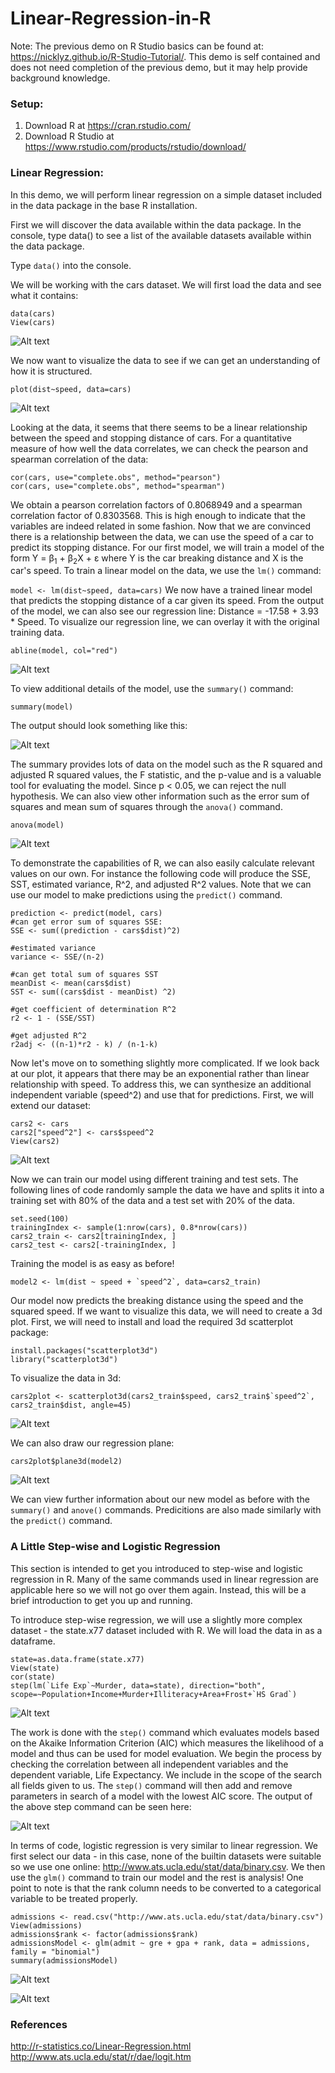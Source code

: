 # Linear-Regression-in-R

Note: The previous demo on R Studio basics can be found at: https://nicklyz.github.io/R-Studio-Tutorial/. This demo is self contained and does not need completion of the previous demo, but it may help provide background knowledge.


### Setup:

1. Download R at https://cran.rstudio.com/
2. Download R Studio at https://www.rstudio.com/products/rstudio/download/

### Linear Regression:
In this demo, we will perform linear regression on a simple dataset included in the data package in the base R installation.

First we will discover the data available within the data package. In the console, type data() to see a list of the available datasets available within the data package.

Type `data()` into the console.

We will be working with the cars dataset. We will first load the data and see what it contains:

```
data(cars)
View(cars)
```
![Alt text](/images/cars.png?raw=true)

We now want to visualize the data to see if we can get an understanding of how it is structured.

`plot(dist~speed, data=cars)`

![Alt text](/images/2dcar_plot.png?raw=true)

Looking at the data, it seems that there seems to be a linear relationship between the speed and stopping distance of cars. For a quantitative measure of how well the data correlates, we can check the pearson and spearman correlation of the data:

```
cor(cars, use="complete.obs", method="pearson")
cor(cars, use="complete.obs", method="spearman")
```

We obtain a pearson correlation factors of 0.8068949 and a spearman correlation factor of 0.8303568. This is high enough to indicate that the variables are indeed related in some fashion. Now that we are convinced there is a relationship between the data, we can use the speed of a car to predict its stopping distance. For our first model, we will train a model of the form Y = β<sub>1</sub> + β<sub>2</sub>X + ε where Y is the car breaking distance and X is the car's speed. To train a linear model on the data, we use the `lm()` command:

`model <- lm(dist~speed, data=cars)`
We now have a trained linear model that predicts the stopping distance of a car given its speed. From the output of the model, we can also see our regression line: Distance = -17.58 + 3.93 * Speed. To visualize our regression line, we can overlay it with the original training data. 

`abline(model, col="red")`

![Alt text](/images/2dcar_model_plot.png?raw=true)

To view additional details of the model, use the `summary()` command:

`summary(model)`

The output should look something like this:

![Alt text](/images/lm_call.png?raw=true)

The summary provides lots of data on the model such as the R squared and adjusted R squared values, the F statistic, and the p-value and is a valuable tool for evaluating the model. Since p < 0.05, we can reject the null hypothesis. We can also view other information such as the error sum of squares and mean sum of squares through the `anova()` command.

`anova(model)`

![Alt text](/images/anova.png?raw=true)

To demonstrate the capabilities of R, we can also easily calculate relevant values on our own. For instance the following code will produce the SSE, SST, estimated variance, R^2, and adjusted R^2 values. Note that we can use our model to make predictions using the `predict()` command.

```
prediction <- predict(model, cars)
#can get error sum of squares SSE:
SSE <- sum((prediction - cars$dist)^2)

#estimated variance
variance <- SSE/(n-2)

#can get total sum of squares SST
meanDist <- mean(cars$dist)
SST <- sum((cars$dist - meanDist) ^2)

#get coefficient of determination R^2
r2 <- 1 - (SSE/SST)

#get adjusted R^2
r2adj <- ((n-1)*r2 - k) / (n-1-k)
```

Now let's move on to something slightly more complicated. If we look back at our plot, it appears that there may be an exponential rather than linear relationship with speed. To address this, we can synthesize an additional independent variable (speed^2) and use that for predictions.
First, we will extend our dataset:

```
cars2 <- cars
cars2["speed^2"] <- cars$speed^2
View(cars2)
```

![Alt text](/images/cars2.png?raw=true)

Now we can train our model using different training and test sets. The following lines of code randomly sample the data we have and splits it into a training set with 80% of the data and a test set with 20% of the data.

```
set.seed(100)
trainingIndex <- sample(1:nrow(cars), 0.8*nrow(cars))
cars2_train <- cars2[trainingIndex, ]
cars2_test <- cars2[-trainingIndex, ]
```

Training the model is as easy as before!

```
model2 <- lm(dist ~ speed + `speed^2`, data=cars2_train)
```

Our model now predicts the breaking distance using the speed and the squared speed. If we want to visualize this data, we will need to create a 3d plot. First, we will need to install and load the required 3d scatterplot package:

```
install.packages("scatterplot3d")
library("scatterplot3d")
```
To visualize the data in 3d:

```
cars2plot <- scatterplot3d(cars2_train$speed, cars2_train$`speed^2`, cars2_train$dist, angle=45)
```

![Alt text](/images/3dcar_plot.png?raw=true)

We can also draw our regression plane:

```
cars2plot$plane3d(model2)
```

![Alt text](/images/3dcar_model_plot.png?raw=true)

We can view further information about our new model as before with the `summary()` and `anove()` commands. Predicitions are also made similarly with the `predict()` command.

### A Little Step-wise and Logistic Regression
This section is intended to get you introduced to step-wise and logistic regression in R. Many of the same commands used in linear regression are applicable here so we will not go over them again. Instead, this will be a brief introduction to get you up and running.

To introduce step-wise regression, we will use a slightly more complex dataset - the state.x77 dataset included with R. We will load the data in as a dataframe.

```
state=as.data.frame(state.x77)
View(state)
cor(state)
step(lm(`Life Exp`~Murder, data=state), direction="both", scope=~Population+Income+Murder+Illiteracy+Area+Frost+`HS Grad`)
```

![Alt text](/images/state.png?raw=true)

The work is done with the `step()` command which evaluates models based on the Akaike Information Criterion (AIC) which measures the likelihood of a model and thus can be used for model evaluation. We begin the process by checking the correlation between all independent variables and the dependent variable, Life Expectancy. We include in the scope of the search all fields given to us. The `step()` command will then add and remove parameters in search of a model with the lowest AIC score. The output of the above step command can be seen here:

![Alt text](/images/stepwise.png?raw=true)

In terms of code, logistic regression is very similar to linear regression. We first select our data - in this case, none of the builtin datasets were suitable so we use one online: http://www.ats.ucla.edu/stat/data/binary.csv. We then use the `glm()` command to train our model and the rest is analysis! One point to note is that the rank column needs to be converted to a categorical variable to be treated properly.

```
admissions <- read.csv("http://www.ats.ucla.edu/stat/data/binary.csv")
View(admissions)
admissions$rank <- factor(admissions$rank)
admissionsModel <- glm(admit ~ gre + gpa + rank, data = admissions, family = "binomial")
summary(admissionsModel)
```

![Alt text](/images/admissions.png?raw=true)

![Alt text](/images/logistic.png?raw=true)

### References
http://r-statistics.co/Linear-Regression.html
http://www.ats.ucla.edu/stat/r/dae/logit.htm
